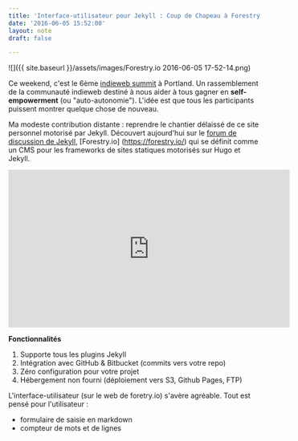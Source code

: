 ```yaml
---
title: 'Interface-utilisateur pour Jekyll : Coup de Chapeau à Forestry.io'
date: '2016-06-05 15:52:00'
layout: note
draft: false

---
```

![]({{ site.baseurl }}/assets/images/Forestry.io 2016-06-05 17-52-14.png)

Ce weekend, c'est le 6ème [indieweb summit](http://2016.indieweb.org/) à Portland. Un rassemblement de la communauté indieweb destiné à nous aider à tous gagner en **self-empowerment** (ou "auto-autonomie"). L'idée est que tous les participants puissent montrer quelque chose de nouveau.

Ma modeste contribution distante : reprendre le chantier délaissé de ce site personnel motorisé par Jekyll. Découvert aujourd'hui sur le [forum de discussion de Jekyll](https://talk.jekyllrb.com/t/gui-for-jekyll-sites-wordpress-without-the-crap/2435), [Forestry.io] (https://forestry.io/) qui se définit comme un CMS pour les frameworks de sites statiques motorisés sur Hugo et Jekyll. 

<iframe width="560" height="315" src="https://www.youtube.com/embed/bnBvGg7B1q0" frameborder="0" allowfullscreen></iframe>

**Fonctionnalités**

1. Supporte tous les plugins Jekyll
2. Intégration avec GitHub & Bitbucket (commits vers votre repo)
3. Zéro configuration pour votre projet
4. Hébergement non fourni (déploiement vers S3, Github Pages, FTP)


L'interface-utilisateur (sur le web de foretry.io) s'avère agréable. Tout est pensé pour l'utilisateur :
* formulaire de saisie en markdown
* compteur de mots et de lignes